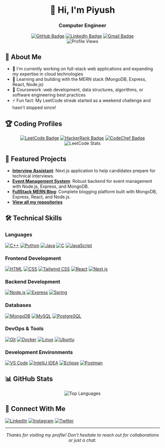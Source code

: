 # <div align="center">👋 Hi, I'm Piyush</div>
<div align="center"><h3>Computer Engineer</h3></div>

<div align="center">
  <a href="https://github.com/piyush-ghanghav" target="_blank"><img src="https://img.shields.io/github/followers/piyush-ghanghav?label=Follow&style=social" alt="GitHub Badge"></a>
  <a href="https://linkedin.com/in/piyush-ghanghav" target="_blank"><img src="https://img.shields.io/badge/-Piyush%20Ghanghav-blue?style=flat&logo=Linkedin&logoColor=white" alt="LinkedIn Badge"></a>
  <a href="mailto:piyushghanghav@gmail.com" target="_blank"><img src="https://img.shields.io/badge/Gmail-D14836?style=for-the-badge&logo=gmail&logoColor=white" alt="Gmail Badge"></a>
  <br>
  <img src="https://komarev.com/ghpvc/?username=piyush-ghanghav&style=flat-square&color=blue" alt="Profile Views"/>
</div>

## 💫 About Me
- 🔭 I'm currently working on full-stack web applications and expanding my expertise in cloud technologies
- 🌱 Learning and building with the MERN stack (MongoDB, Express, React, Node.js)
- 📕 Coursework :web development, data structures, algorithms, or software engineering best practices
- ⚡ Fun fact: My LeetCode streak started as a weekend challenge and hasn't stopped since!
## 🏆 Coding Profiles
<div align="center">
  <a href="https://leetcode.com/piyushghanghav" target="_blank"><img src="https://img.shields.io/badge/LeetCode-white?style=for-the-badge&logo=LeetCode&logoColor=#d16c06" alt="LeetCode Badge"></a>
  <a href="https://www.hackerrank.com/piyushghanghav" target="_blank"><img src="https://img.shields.io/badge/-Hackerrank-2EC866?style=for-the-badge&logo=HackerRank&logoColor=white" alt="HackerRank Badge"></a>
  <a href="https://www.codechef.com/users/piyushghanghav" target="_blank"><img src="https://img.shields.io/badge/CodeChef-%23964B00.svg?style=for-the-badge&logo=CodeChef&logoColor=white" alt="CodeChef Badge"></a>
</div>

<div align="center">
  <img src="https://leetcard.jacoblin.cool/piyushghanghav?theme=light,unicorn" alt="LeetCode Stats">
</div>

## 🚀 Featured Projects
- [**Interview Assistant**](https://github.com/piyush-ghanghav/Interview-Assistant): Next.js application to help candidates prepare for technical interviews.
- [**Event Management System**](https://github.com/piyush-ghanghav/event-management-backend): Robust backend for event management with Node.js, Express, and MongoDB.
- [**FullStack MERN Blog**](https://github.com/piyush-ghanghav/FullStack-MERN-Blog): Complete blogging platform built with MongoDB, Express, React, and Node.js.
- [**View all my repositories**](https://github.com/piyush-ghanghav?tab=repositories)

## 🛠️ Technical Skills

### Languages
<p>
  <a href="https://github.com/piyush-ghanghav?tab=repositories&q=&type=&language=c%2B%2B&sort="><img src="https://skillicons.dev/icons?i=cpp" alt="C++" /></a>
  <a href="https://github.com/piyush-ghanghav?tab=repositories&q=&type=&language=python&sort="><img src="https://skillicons.dev/icons?i=python" alt="Python" /></a>
  <a href="https://github.com/piyush-ghanghav?tab=repositories&q=&type=&language=java&sort="><img src="https://skillicons.dev/icons?i=java" alt="Java" /></a>
  <a href="https://github.com/piyush-ghanghav?tab=repositories"><img src="https://skillicons.dev/icons?i=c" alt="C" /></a>
  <a href="https://github.com/piyush-ghanghav?tab=repositories&q=&type=&language=javascript&sort="><img src="https://skillicons.dev/icons?i=js" alt="JavaScript" /></a>
</p>

### Frontend Development
<p>
  <a href="https://github.com/piyush-ghanghav?tab=repositories"><img src="https://skillicons.dev/icons?i=html" alt="HTML" /></a>
  <a href="https://github.com/piyush-ghanghav?tab=repositories&q=&type=&language=css&sort="><img src="https://skillicons.dev/icons?i=css" alt="CSS" /></a>
  <a href="https://github.com/piyush-ghanghav?tab=repositories"><img src="https://skillicons.dev/icons?i=tailwind" alt="Tailwind CSS" /></a>
  <a href="https://github.com/piyush-ghanghav/FullStack-MERN-Blog"><img src="https://skillicons.dev/icons?i=react" alt="React" /></a>
  <a href="https://github.com/piyush-ghanghav/Interview-Assistant"><img src="https://skillicons.dev/icons?i=nextjs" alt="Next.js" /></a>
</p>

### Backend Development
<p>
  <a href="https://github.com/piyush-ghanghav/event-management-backend"><img src="https://skillicons.dev/icons?i=nodejs" alt="Node.js" /></a>
  <a href="https://github.com/piyush-ghanghav/event-management-backend"><img src="https://skillicons.dev/icons?i=express" alt="Express" /></a>
  <a href="https://github.com/piyush-ghanghav/dev.java.SpringBoot"><img src="https://skillicons.dev/icons?i=spring" alt="Spring" /></a>
</p>

### Databases
<p>
  <a href="https://github.com/piyush-ghanghav/event-management-backend"><img src="https://skillicons.dev/icons?i=mongodb" alt="MongoDB" /></a>
  <a href="https://github.com/piyush-ghanghav/DBMS-Assignment"><img src="https://skillicons.dev/icons?i=mysql" alt="MySQL" /></a>
  <a href="https://github.com/piyush-ghanghav?tab=repositories"><img src="https://skillicons.dev/icons?i=postgres" alt="PostgreSQL" /></a>
</p>

### DevOps & Tools
<p>
  <a href="https://github.com/piyush-ghanghav?tab=repositories"><img src="https://skillicons.dev/icons?i=git" alt="Git" /></a>
  <a href="https://github.com/piyush-ghanghav?tab=repositories"><img src="https://skillicons.dev/icons?i=docker" alt="Docker" /></a>
  <a href="https://github.com/piyush-ghanghav?tab=repositories"><img src="https://skillicons.dev/icons?i=linux" alt="Linux" /></a>
  <a href="https://github.com/piyush-ghanghav?tab=repositories"><img src="https://skillicons.dev/icons?i=ubuntu" alt="Ubuntu" /></a>
</p>

### Development Environments
<p>
  <a href="https://github.com/piyush-ghanghav?tab=repositories"><img src="https://skillicons.dev/icons?i=vscode" alt="VS Code" /></a>
  <a href="https://github.com/piyush-ghanghav?tab=repositories"><img src="https://skillicons.dev/icons?i=idea" alt="IntelliJ IDEA" /></a>
  <a href="https://github.com/piyush-ghanghav?tab=repositories"><img src="https://skillicons.dev/icons?i=eclipse" alt="Eclipse" /></a>
  <a href="https://github.com/piyush-ghanghav?tab=repositories"><img src="https://skillicons.dev/icons?i=postman" alt="Postman" /></a>
</p>

## 📊 GitHub Stats

<div align="center">
  
  ![Top Languages](https://github-readme-stats.vercel.app/api/top-langs/?username=piyush-ghanghav&layout=compact&theme=radical)
  
  <!-- Uncomment these sections if you want to display more GitHub stats
  ![GitHub Stats](https://github-readme-stats.vercel.app/api?username=piyush-ghanghav&show_icons=true&theme=radical)
  
  ![GitHub Streak](https://github-readme-streak-stats.herokuapp.com/?user=piyush-ghanghav&theme=radical)
  -->
</div>

## 🔗 Connect With Me

<p>
  <a href="https://linkedin.com/in/piyush-ghanghav" target="_blank"><img src="https://skillicons.dev/icons?i=linkedin" alt="LinkedIn" /></a>
  <a href="https://instagram.com/piyush.10_" target="_blank"><img src="https://skillicons.dev/icons?i=instagram" alt="Instagram" /></a>
  <a href="https://twitter.com/piyushghanghav1" target="_blank"><img src="https://skillicons.dev/icons?i=twitter" alt="Twitter" /></a>
</p>

---

<div align="center">
  <i>Thanks for visiting my profile! Don't hesitate to reach out for collaborations or just a chat.</i>
</div>

